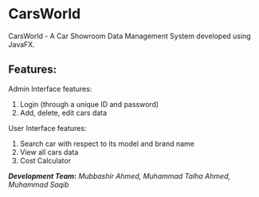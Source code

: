 # CarsWorld
CarsWorld - A Car Showroom Data Management System developed using JavaFX.

## Features:
Admin Interface features:
1. Login (through a unique ID and password)
2. Add, delete, edit cars data

User Interface features:
1. Search car with respect to its model and brand name
2. View all cars data
3. Cost Calculator

***Development Team:**
Mubbashir Ahmed,
Muhammad Talha Ahmed,
Muhammad Saqib*

